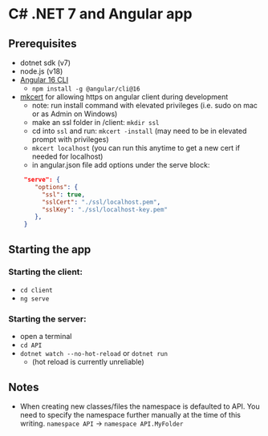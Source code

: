 # C# .NET 7 and Angular app

## Prerequisites

- dotnet sdk (v7)
- node.js (v18)
- [Angular 16 CLI](https://angular.io/guide/setup-local)
  - `npm install -g @angular/cli@16`
- [mkcert](https://github.com/FiloSottile/mkcert) for allowing https on angular client during development
  - note: run install command with elevated privileges (i.e. sudo on mac or as Admin on Windows)
  - make an ssl folder in /client: `mkdir ssl`
  - cd into `ssl` and run: `mkcert -install` (may need to be in elevated prompt with privileges)
  - `mkcert localhost` (you can run this anytime to get a new cert if needed for localhost)
  - in angular.json file add options under the serve block:
  ```json
   "serve": {
      "options": {
        "ssl": true,
        "sslCert": "./ssl/localhost.pem",
        "sslKey": "./ssl/localhost-key.pem"
      },
   }
  ```

## Starting the app

### Starting the client:

- `cd client`
- `ng serve`

### Starting the server:

- open a terminal
- `cd API`
- `dotnet watch --no-hot-reload` or `dotnet run`
  - (hot reload is currently unreliable)


## Notes
- When creating new classes/files the namespace is defaulted to API. You need to specify the namespace further manually at the time of this writing.
`namespace API` -> `namespace API.MyFolder`